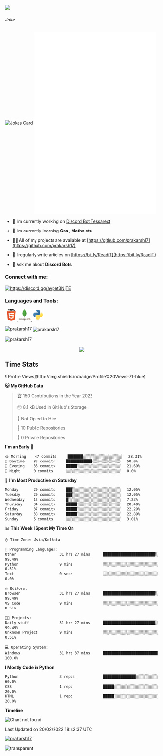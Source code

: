 <img src="https://capsule-render.vercel.app/api?&color=timeGradient&height=400&section=header&text=Hi%20I%20am%20Prakarsh17!&desc=A%20Passionate%20developer%20from%20India&fontSize=50&animation=twinkling&type=waving">
<!--<h3 align="center">A passionate developer from India</h3>-->



<!--joke-->
<h6> Joke </h6>
<!-- HTML -->
<img src="https://readme-jokes.vercel.app/api?theme=gotham" alt="Jokes Card" />
<img align="center" src="/github-metrics.svg" alt="Metrics" width="400">


- 🔭 I’m currently working on [Discord Bot Tessarect](https://tessarect-website.prakarsh17-coder.repl.co/)

- 🌱 I’m currently learning **Css , Maths etc**

- 👨‍💻 All of my projects are available at [https://github.com/prakarsh17](https://github.com/prakarsh17)

- 📝 I regularly write articles on [https://bit.ly/ReadiT](https://bit.ly/ReadiT)

- 💬 Ask me about **Discord Bots**

<h3 align="left">Connect with me:</h3>
<p align="left">
<a href="https://discord.gg/https://discord.gg/avpet3NjTE" target="blank"><img align="center" src="https://raw.githubusercontent.com/rahuldkjain/github-profile-readme-generator/master/src/images/icons/Social/discord.svg" alt="https://discord.gg/avpet3NjTE" height="30" width="40" /></a>
</p>

<h3 align="left">Languages and Tools:</h3>
<p align="left"> <a href="https://www.w3.org/html/" target="_blank" rel="noreferrer"> <img src="https://raw.githubusercontent.com/devicons/devicon/master/icons/html5/html5-original-wordmark.svg" alt="html5" width="40" height="40"/> </a> <a href="https://www.mongodb.com/" target="_blank" rel="noreferrer"> <img src="https://raw.githubusercontent.com/devicons/devicon/master/icons/mongodb/mongodb-original-wordmark.svg" alt="mongodb" width="40" height="40"/> </a> <a href="https://www.python.org" target="_blank" rel="noreferrer"> <img src="https://raw.githubusercontent.com/devicons/devicon/master/icons/python/python-original.svg" alt="python" width="40" height="40"/> </a> </p>

<p><img align="left" src="https://github-readme-stats.vercel.app/api/top-langs?username=prakarsh17&show_icons=true&locale=en&layout=compact&theme=dark" alt="prakarsh17" /></p>


<p>&nbsp;<img align="center" src="https://github-readme-stats.vercel.app/api?username=prakarsh17&show_icons=true&locale=en&theme=dark" alt="prakarsh17" /></p>

<p><img align="center" src="https://github-readme-streak-stats.herokuapp.com/?user=prakarsh17&theme=dark" alt="prakarsh17" /></p>

<p align="center">
    <a href="https://github.com/prakarsh17">
    	<img align="center" src="https://activity-graph.herokuapp.com/graph?username=prakarsh17&bg_color=0C1216&color=00FFFF&line=2AA790&point=fff&area=2AA789">
    </a>
</p>
<p>
<h2>Time Stats </h2>
 <!--START_SECTION:waka-->
![Profile Views](http://img.shields.io/badge/Profile%20Views-71-blue)

**🐱 My GitHub Data** 

> 🏆 150 Contributions in the Year 2022
 > 
> 📦 8.1 kB Used in GitHub's Storage 
 > 
> 🚫 Not Opted to Hire
 > 
> 📜 10 Public Repositories 
 > 
> 🔑 0 Private Repositories  
 > 
**I'm an Early 🐤** 

```text
🌞 Morning    47 commits     ███████░░░░░░░░░░░░░░░░░░   28.31% 
🌆 Daytime    83 commits     ████████████░░░░░░░░░░░░░   50.0% 
🌃 Evening    36 commits     █████░░░░░░░░░░░░░░░░░░░░   21.69% 
🌙 Night      0 commits      ░░░░░░░░░░░░░░░░░░░░░░░░░   0.0%

```
📅 **I'm Most Productive on Saturday** 

```text
Monday       20 commits     ███░░░░░░░░░░░░░░░░░░░░░░   12.05% 
Tuesday      20 commits     ███░░░░░░░░░░░░░░░░░░░░░░   12.05% 
Wednesday    12 commits     █░░░░░░░░░░░░░░░░░░░░░░░░   7.23% 
Thursday     34 commits     █████░░░░░░░░░░░░░░░░░░░░   20.48% 
Friday       37 commits     █████░░░░░░░░░░░░░░░░░░░░   22.29% 
Saturday     38 commits     █████░░░░░░░░░░░░░░░░░░░░   22.89% 
Sunday       5 commits      ░░░░░░░░░░░░░░░░░░░░░░░░░   3.01%

```


📊 **This Week I Spent My Time On** 

```text
⌚︎ Time Zone: Asia/Kolkata

💬 Programming Languages: 
Other                    31 hrs 27 mins      ████████████████████████░   99.49% 
Python                   9 mins              ░░░░░░░░░░░░░░░░░░░░░░░░░   0.51% 
Text                     0 secs              ░░░░░░░░░░░░░░░░░░░░░░░░░   0.0%

🔥 Editors: 
Browser                  31 hrs 27 mins      ████████████████████████░   99.49% 
VS Code                  9 mins              ░░░░░░░░░░░░░░░░░░░░░░░░░   0.51%

🐱‍💻 Projects: 
Daily stuff              31 hrs 27 mins      ████████████████████████░   99.49% 
Unknown Project          9 mins              ░░░░░░░░░░░░░░░░░░░░░░░░░   0.51%

💻 Operating System: 
Windows                  31 hrs 37 mins      █████████████████████████   100.0%

```

**I Mostly Code in Python** 

```text
Python                   3 repos             ███████████████░░░░░░░░░░   60.0% 
CSS                      1 repo              █████░░░░░░░░░░░░░░░░░░░░   20.0% 
HTML                     1 repo              █████░░░░░░░░░░░░░░░░░░░░   20.0%

```


**Timeline**

![Chart not found](https://raw.githubusercontent.com/prakarsh17/prakarsh17/main/charts/bar_graph.png) 


 Last Updated on 20/02/2022 18:42:37 UTC
<!--END_SECTION:waka-->
<p align="left"> <a href="https://github.com/ryo-ma/github-profile-trophy"><img src="https://github-profile-trophy.vercel.app/?username=prakarsh17" alt="prakarsh17" /></a> </p>

![transparent](https://capsule-render.vercel.app/api?type=transparent&fontColor=703ee5&text=Thankyou&height=150&fontSize=60&desc=For%20Your%20Time&descAlignY=75&descAlign=60)
